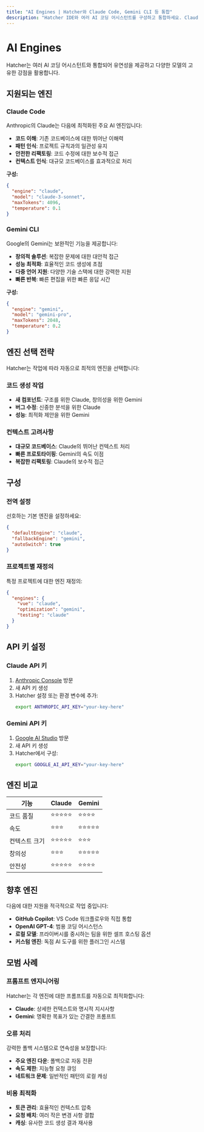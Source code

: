 ```yaml
---
title: "AI Engines | Hatcher와 Claude Code, Gemini CLI 등 통합"
description: "Hatcher IDE와 여러 AI 코딩 어시스턴트를 구성하고 통합하세요. Claude Code, Gemini CLI 및 기타 AI 엔진을 지원하여 유연하고 강력한 개발 워크플로우를 제공합니다."
---
```


# AI Engines

Hatcher는 여러 AI 코딩 어시스턴트와 통합되어 유연성을 제공하고 다양한 모델의 고유한 강점을 활용합니다.

## 지원되는 엔진

### Claude Code

Anthropic의 Claude는 다음에 최적화된 주요 AI 엔진입니다:

- **코드 이해**: 기존 코드베이스에 대한 뛰어난 이해력
- **패턴 인식**: 프로젝트 규칙과의 일관성 유지
- **안전한 리팩토링**: 코드 수정에 대한 보수적 접근
- **컨텍스트 인식**: 대규모 코드베이스를 효과적으로 처리

**구성:**

```json
{
  "engine": "claude",
  "model": "claude-3-sonnet",
  "maxTokens": 4096,
  "temperature": 0.1
}
```

### Gemini CLI

Google의 Gemini는 보완적인 기능을 제공합니다:

- **창의적 솔루션**: 복잡한 문제에 대한 대안적 접근
- **성능 최적화**: 효율적인 코드 생성에 초점
- **다중 언어 지원**: 다양한 기술 스택에 대한 강력한 지원
- **빠른 반복**: 빠른 편집을 위한 빠른 응답 시간

**구성:**

```json
{
  "engine": "gemini",
  "model": "gemini-pro",
  "maxTokens": 2048,
  "temperature": 0.2
}
```

## 엔진 선택 전략

Hatcher는 작업에 따라 자동으로 최적의 엔진을 선택합니다:

### 코드 생성 작업

- **새 컴포넌트**: 구조를 위한 Claude, 창의성을 위한 Gemini
- **버그 수정**: 신중한 분석을 위한 Claude
- **성능**: 최적화 제안을 위한 Gemini

### 컨텍스트 고려사항

- **대규모 코드베이스**: Claude의 뛰어난 컨텍스트 처리
- **빠른 프로토타이핑**: Gemini의 속도 이점
- **복잡한 리팩토링**: Claude의 보수적 접근

## 구성

### 전역 설정

선호하는 기본 엔진을 설정하세요:

```json
{
  "defaultEngine": "claude",
  "fallbackEngine": "gemini",
  "autoSwitch": true
}
```

### 프로젝트별 재정의

특정 프로젝트에 대한 엔진 재정의:

```json
{
  "engines": {
    "vue": "claude",
    "optimization": "gemini",
    "testing": "claude"
  }
}
```

## API 키 설정

### Claude API 키

1. [Anthropic Console](https://console.anthropic.com) 방문
2. 새 API 키 생성
3. Hatcher 설정 또는 환경 변수에 추가:
   ```bash
   export ANTHROPIC_API_KEY="your-key-here"
   ```

### Gemini API 키

1. [Google AI Studio](https://aistudio.google.com) 방문
2. 새 API 키 생성
3. Hatcher에서 구성:
   ```bash
   export GOOGLE_AI_API_KEY="your-key-here"
   ```

## 엔진 비교

| 기능       | Claude     | Gemini     |
| ---------- | ---------- | ---------- |
| 코드 품질  | ⭐⭐⭐⭐⭐ | ⭐⭐⭐⭐   |
| 속도       | ⭐⭐⭐     | ⭐⭐⭐⭐⭐ |
| 컨텍스트 크기 | ⭐⭐⭐⭐⭐ | ⭐⭐⭐     |
| 창의성     | ⭐⭐⭐     | ⭐⭐⭐⭐⭐ |
| 안전성     | ⭐⭐⭐⭐⭐ | ⭐⭐⭐⭐   |

## 향후 엔진

다음에 대한 지원을 적극적으로 작업 중입니다:

- **GitHub Copilot**: VS Code 워크플로우와 직접 통합
- **OpenAI GPT-4**: 범용 코딩 어시스턴스
- **로컬 모델**: 프라이버시를 중시하는 팀을 위한 셀프 호스팅 옵션
- **커스텀 엔진**: 독점 AI 도구를 위한 플러그인 시스템

## 모범 사례

### 프롬프트 엔지니어링

Hatcher는 각 엔진에 대한 프롬프트를 자동으로 최적화합니다:

- **Claude**: 상세한 컨텍스트와 명시적 지시사항
- **Gemini**: 명확한 목표가 있는 간결한 프롬프트

### 오류 처리

강력한 폴백 시스템으로 연속성을 보장합니다:

- **주요 엔진 다운**: 폴백으로 자동 전환
- **속도 제한**: 지능형 요청 큐잉
- **네트워크 문제**: 일반적인 패턴의 로컬 캐싱

### 비용 최적화

- **토큰 관리**: 효율적인 컨텍스트 압축
- **요청 배치**: 여러 작은 변경 사항 결합
- **캐싱**: 유사한 코드 생성 결과 재사용

